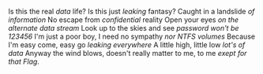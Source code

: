 Is this the real _data_ life? 
Is this just _leaking_ fantasy? 
Caught in a landslide _of information_ 
No escape from _confidential_ reality 
Open your eyes _on the alternate data stream_
Look up to the skies and see _password won't be 123456_
I'm just a poor boy, I need no sympathy _nor NTFS volumes_
Because I'm easy come, easy go _leaking everywhere_
A little high, little low _lot's of data_
Anyway the wind blows, doesn't really matter to me, to me _exept for that Flag_.
